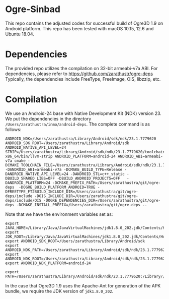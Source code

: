 # Ogre-Sinbad
This repo contains the adjusted codes for successful build of Ogre3D 1.9 on Android platform. This repo has been tested with macOS 10.15, 12.6 and Ubuntu 18.04.

# Dependencies
The provided repo utilizes the compilation on 32-bit armeabi-v7a ABI. For dependencies, please refer to https://github.com/zarathustr/ogre-deps
Typically, the dependencies include FreeType, FreeImage, OIS, libzzip, etc.

# Compilation
We use an Android-24 base with Native Development Kit (NDK) version 23. We put the dependencies in the directory ```/Users/zarathustra/inmo/android-deps```. The complete command is as follows:

```
ANDROID_NDK=/Users/zarathustra/Library/Android/sdk/ndk/23.1.7779620 ANDROID_SDK_ROOT=/Users/zarathustra/Library/Android/sdk ANDROID_NATIVE_API_LEVEL=24 STRIP=/Users/zarathustra/Library/Android/sdk/ndk/23.1.7779620/toolchains/llvm/prebuilt/darwin-x86_64/bin/llvm-strip ANDROID_PLATFORM=android-24 ANDROID_ABI=armeabi-v7a cmake -DCMAKE_TOOLCHAIN_FILE=/Users/zarathustra/Library/Android/sdk/ndk/23.1.7779620/build/cmake/android.toolchain.cmake -DANDROID_ABI=armeabi-v7a -DCMAKE_BUILD_TYPE=Release -DANDROID_NATIVE_API_LEVEL=24 -DANDROID_STL=c++_static -DBUILD_SHARED_LIBS=OFF -DBUILD_ANDROID_PROJECTS=OFF   -DANDROID_PLATFORM=24 -DCMAKE_PREFIX_PATH=/Users/zarathustra/git/ogre-deps  -DOGRE_BUILD_PLATFORM_ANDROID=TRUE -DFREETYPE_FT2BUILD_INCLUDE_DIR=/Users/zarathustra/git/ogre-deps/include -DOIS_INCLUDE_DIR=/Users/zarathustra/git/ogre-deps/include/OIS -DOGRE_DEPENDENCIES_DIR=/Users/zarathustra/git/ogre-deps -DCMAKE_INSTALL_PREFIX=/Users/zarathustra/git/ogre-deps ..
```

Note that we have the environment variables set as:
```
export JAVA_HOME=/Library/Java/JavaVirtualMachines/jdk1.8.0_202.jdk/Contents/Home
export JDK_ROOT=/Library/Java/JavaVirtualMachines/jdk1.8.0_202.jdk/Contents/Home/jre/bin
export ANDROID_SDK_ROOT=/Users/zarathustra/Library/Android/sdk
export ANDROID_NDK_PATH=/Users/zarathustra/Library/Android/sdk/ndk/23.1.7779620
export ANDROID_NDK_ROOT=/Users/zarathustra/Library/Android/sdk/ndk/23.1.7779620
export ANDROID_NDK_PLATFORM=android-24

export PATH=/Users/zarathustra/Library/Android/sdk/ndk/23.1.7779620:/Library//Java/JavaVirtualMachines/jdk1.8.0_202.jdk/Contents/Home/bin:/Users/zarathustra/Library/Android/sdk/tools:/Users/zarathustra/kalibr_ws/devel/lib:$PATH
```

In the case that Ogre3D 1.9 uses the Apache-Ant for generation of the APK bundle, we require the JDK version of ```jdk1.8.0_202```.
